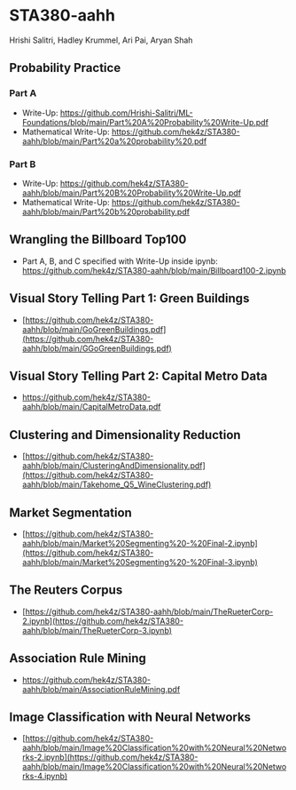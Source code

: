 # STA380-aahh
Hrishi Salitri, Hadley Krummel, Ari Pai, Aryan Shah

## Probability Practice 
### Part A
- Write-Up: https://github.com/Hrishi-Salitri/ML-Foundations/blob/main/Part%20A%20Probability%20Write-Up.pdf
- Mathematical Write-Up: https://github.com/hek4z/STA380-aahh/blob/main/Part%20a%20probability%20.pdf
### Part B
- Write-Up: https://github.com/hek4z/STA380-aahh/blob/main/Part%20B%20Probability%20Write-Up.pdf
- Mathematical Write-Up: https://github.com/hek4z/STA380-aahh/blob/main/Part%20b%20probability.pdf
  
## Wrangling the Billboard Top100
- Part A, B, and C specified with Write-Up inside ipynb: https://github.com/hek4z/STA380-aahh/blob/main/Billboard100-2.ipynb

## Visual Story Telling Part 1: Green Buildings
- [https://github.com/hek4z/STA380-aahh/blob/main/GoGreenBuildings.pdf](https://github.com/hek4z/STA380-aahh/blob/main/GGoGreenBuildings.pdf)

## Visual Story Telling Part 2: Capital Metro Data
- https://github.com/hek4z/STA380-aahh/blob/main/CapitalMetroData.pdf

## Clustering and Dimensionality Reduction
- [https://github.com/hek4z/STA380-aahh/blob/main/ClusteringAndDimensionality.pdf](https://github.com/hek4z/STA380-aahh/blob/main/Takehome_Q5_WineClustering.pdf)

## Market Segmentation
- [https://github.com/hek4z/STA380-aahh/blob/main/Market%20Segmenting%20-%20Final-2.ipynb](https://github.com/hek4z/STA380-aahh/blob/main/Market%20Segmenting%20-%20Final-3.ipynb)

## The Reuters Corpus
- [https://github.com/hek4z/STA380-aahh/blob/main/TheRueterCorp-2.ipynb](https://github.com/hek4z/STA380-aahh/blob/main/TheRueterCorp-3.ipynb)

## Association Rule Mining 
- https://github.com/hek4z/STA380-aahh/blob/main/AssociationRuleMining.pdf

## Image Classification with Neural Networks
- [https://github.com/hek4z/STA380-aahh/blob/main/Image%20Classification%20with%20Neural%20Networks-2.ipynb](https://github.com/hek4z/STA380-aahh/blob/main/Image%20Classification%20with%20Neural%20Networks-4.ipynb)
